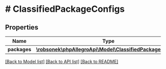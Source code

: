 # # ClassifiedPackageConfigs

## Properties

Name | Type | Description | Notes
------------ | ------------- | ------------- | -------------
**packages** | [**\robsonek\phpAllegroApi\Model\ClassifiedPackageConfig[]**](ClassifiedPackageConfig.md) |  |

[[Back to Model list]](../../README.md#models) [[Back to API list]](../../README.md#endpoints) [[Back to README]](../../README.md)
